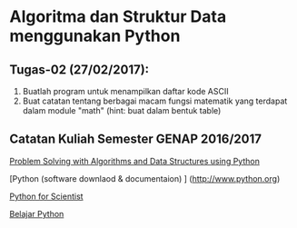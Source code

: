 # Algoritma dan Struktur Data menggunakan Python


## Tugas-02 (27/02/2017): 
	
1. Buatlah program untuk menampilkan daftar kode ASCII
2. Buat catatan tentang berbagai macam fungsi matematik yang terdapat dalam module "math" (hint: buat dalam bentuk table)



## Catatan Kuliah Semester GENAP 2016/2017

[Problem Solving with Algorithms and Data Structures using Python](http://interactivepython.org/runestone/static/pythonds/index.html) 

[Python (software downlaod & documentaion) ] (http://www.python.org)

[Python for Scientist](https://bana.web.id/python)

[Belajar Python](https://www.tutorialspoint.com)

